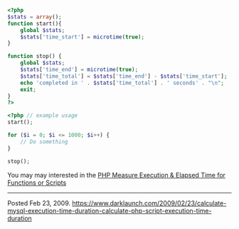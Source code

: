```php
<?php
$stats = array();
function start(){
    global $stats;
    $stats['time_start'] = microtime(true);
}

function stop() {
    global $stats;
    $stats['time_end'] = microtime(true);
    $stats['time_total'] = $stats['time_end'] - $stats['time_start'];
    echo 'completed in ' . $stats['time_total'] . ' seconds' . "\n";
    exit;
}
?>
```
```php
<?php // example usage
start();

for ($i = 0; $i <= 1000; $i++) {
    // Do something
}

stop();
```

You may may interested in the <a href="http://darklaunch.com/2013/01/30/php-measure-execution-elapsed-time-for-functions-or-scripts">PHP Measure Execution &amp; Elapsed Time for Functions or Scripts</a>

---

Posted Feb 23, 2009.
https://www.darklaunch.com/2009/02/23/calculate-mysql-execution-time-duration-calculate-php-script-execution-time-duration